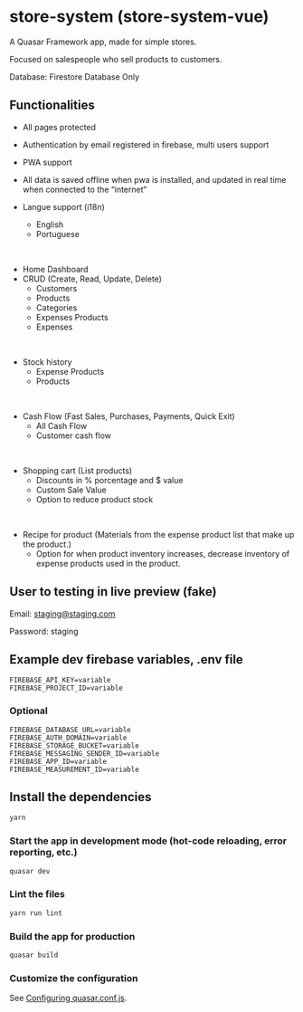 # store-system (store-system-vue)

A Quasar Framework app, made for simple stores.

Focused on salespeople who sell products to customers.

Database: Firestore Database Only

## Functionalities

+ All pages protected
+ Authentication by email registered in firebase, multi users support
+ PWA support
+ All data is saved offline when pwa is installed, and updated in real time when connected to the “internet”

+ Langue support (i18n)
    + English
    + Portuguese

<br>

+ Home Dashboard
+ CRUD (Create, Read, Update, Delete)
    + Customers
    + Products
    + Categories
    + Expenses Products
    + Expenses

<br>

+ Stock history
    + Expense Products
    + Products

<br>

+ Cash Flow (Fast Sales, Purchases, Payments, Quick Exit)
    + All Cash Flow
    + Customer cash flow

<br>

+ Shopping cart (List products)
    + Discounts in % porcentage and $ value
    + Custom Sale Value
    + Option to reduce product stock

<br>

+ Recipe for product (Materials from the expense product list that make up the product.)
    + Option for when product inventory increases, decrease inventory of expense products used in the product.


## User to testing in live preview (fake)

Email: staging@staging.com

Password: staging

## Example dev  firebase variables, .env file

```
FIREBASE_API_KEY=variable
FIREBASE_PROJECT_ID=variable
```
### Optional
```
FIREBASE_DATABASE_URL=variable
FIREBASE_AUTH_DOMAIN=variable
FIREBASE_STORAGE_BUCKET=variable
FIREBASE_MESSAGING_SENDER_ID=variable
FIREBASE_APP_ID=variable
FIREBASE_MEASUREMENT_ID=variable
```

## Install the dependencies
```bash
yarn
```

### Start the app in development mode (hot-code reloading, error reporting, etc.)
```bash
quasar dev
```

### Lint the files
```bash
yarn run lint
```

### Build the app for production
```bash
quasar build
```

### Customize the configuration
See [Configuring quasar.conf.js](https://v2.quasar.dev/quasar-cli/quasar-conf-js).
